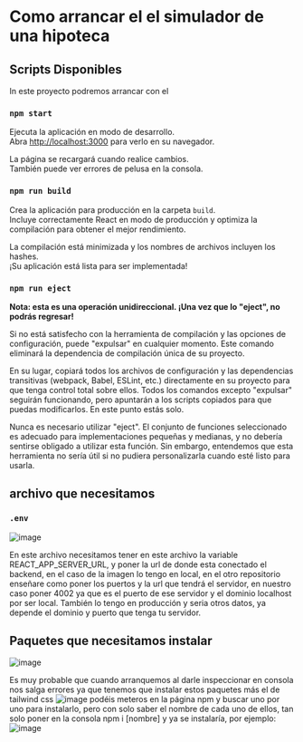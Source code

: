 # Como arrancar el el simulador de una hipoteca


## Scripts Disponibles

In este proyecto podremos arrancar con el

### `npm start`

Ejecuta la aplicación en modo de desarrollo.\
Abra [http://localhost:3000](http://localhost:3000) para verlo en su navegador.

La página se recargará cuando realice cambios.\
También puede ver errores de pelusa en la consola.

### `npm run build`

Crea la aplicación para producción en la carpeta `build`.\
Incluye correctamente React en modo de producción y optimiza la compilación para obtener el mejor rendimiento.

La compilación está minimizada y los nombres de archivos incluyen los hashes.\
¡Su aplicación está lista para ser implementada!

### `npm run eject`

**Nota: esta es una operación unidireccional. ¡Una vez que lo "eject", no podrás regresar!**

Si no está satisfecho con la herramienta de compilación y las opciones de configuración, puede "expulsar" en cualquier momento. Este comando eliminará la dependencia de compilación única de su proyecto.

En su lugar, copiará todos los archivos de configuración y las dependencias transitivas (webpack, Babel, ESLint, etc.) directamente en su proyecto para que tenga control total sobre ellos. Todos los comandos excepto "expulsar" seguirán funcionando, pero apuntarán a los scripts copiados para que puedas modificarlos. En este punto estás solo.

Nunca es necesario utilizar "eject". El conjunto de funciones seleccionado es adecuado para implementaciones pequeñas y medianas, y no debería sentirse obligado a utilizar esta función. Sin embargo, entendemos que esta herramienta no sería útil si no pudiera personalizarla cuando esté listo para usarla.


## archivo que necesitamos

### `.env`

![image](https://github.com/Coldaniel2001/prueba-tecnica-hipotecas/assets/105484687/cbed46f7-15bf-448c-b231-c3acbb6a00b0)

En este archivo necesitamos tener en este archivo la variable REACT_APP_SERVER_URL, y poner la url de donde esta conectado el backend, en el caso de la imagen lo tengo en local, en el otro repositorio enseñare como poner los puertos y la url que tendrá el servidor, en nuestro caso  poner 4002 ya que es el puerto de ese servidor y el dominio localhost por ser local.
También lo tengo en producción y seria otros datos, ya depende el dominio y puerto que tenga tu servidor.

## Paquetes que necesitamos instalar

![image](https://github.com/Coldaniel2001/prueba-tecnica-hipotecas/assets/105484687/749208f5-0814-4013-b823-a1f9c682cf1c)

Es muy probable que cuando arranquemos al darle inspeccionar en consola nos salga errores ya que tenemos que instalar estos paquetes más el de tailwind css
![image](https://github.com/Coldaniel2001/prueba-tecnica-hipotecas/assets/105484687/840684d0-72d9-4122-afcd-85a475245d1c)
podéis meteros en la página npm y buscar uno por uno para instalarlo, pero con solo saber el nombre de cada uno de ellos, tan solo poner en la consola npm i [nombre] y ya se instalaría, por ejemplo:
![image](https://github.com/Coldaniel2001/prueba-tecnica-hipotecas/assets/105484687/2f99d148-2c5e-4d16-b55d-f14c801d230f)








